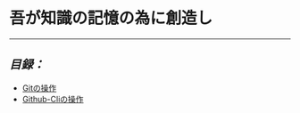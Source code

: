 # 吾が知識の記憶の為に創造し

-----

## ***目録：***

+ [Gitの操作](./Git/git.md)
+ [Github-Cliの操作](./Github/github-cli.md)



